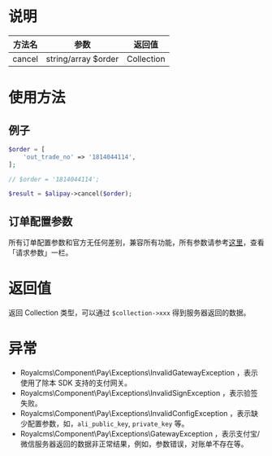 # 说明

| 方法名 | 参数 | 返回值 |
| :---: | :---: | :---: |
| cancel | string/array $order | Collection |

# 使用方法

## 例子

```PHP
$order = [
    'out_trade_no' => '1814044114',
];

// $order = '1814044114';

$result = $alipay->cancel($order);
```

## 订单配置参数

所有订单配置参数和官方无任何差别，兼容所有功能，所有参数请参考[这里](https://docs.open.alipay.com/api_1/alipay.trade.cancel/)，查看「请求参数」一栏。

# 返回值

返回 Collection 类型，可以通过 `$collection->xxx` 得到服务器返回的数据。

# 异常

* Royalcms\Component\Pay\Exceptions\InvalidGatewayException ，表示使用了除本 SDK 支持的支付网关。
* Royalcms\Component\Pay\Exceptions\InvalidSignException ，表示验签失败。
* Royalcms\Component\Pay\Exceptions\InvalidConfigException ，表示缺少配置参数，如，`ali_public_key`, `private_key` 等。
* Royalcms\Component\Pay\Exceptions\GatewayException ，表示支付宝/微信服务器返回的数据非正常结果，例如，参数错误，对账单不存在等。



